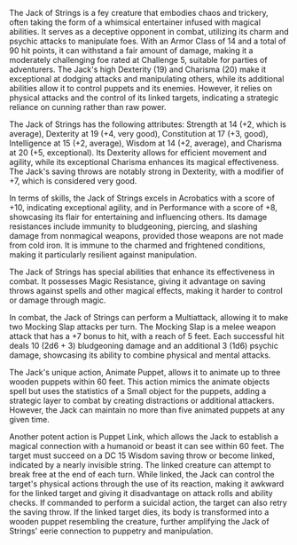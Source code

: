 The Jack of Strings is a fey creature that embodies chaos and trickery, often taking the form of a whimsical entertainer infused with magical abilities. It serves as a deceptive opponent in combat, utilizing its charm and psychic attacks to manipulate foes. With an Armor Class of 14 and a total of 90 hit points, it can withstand a fair amount of damage, making it a moderately challenging foe rated at Challenge 5, suitable for parties of adventurers. The Jack's high Dexterity (19) and Charisma (20) make it exceptional at dodging attacks and manipulating others, while its additional abilities allow it to control puppets and its enemies. However, it relies on physical attacks and the control of its linked targets, indicating a strategic reliance on cunning rather than raw power.

The Jack of Strings has the following attributes: Strength at 14 (+2, which is average), Dexterity at 19 (+4, very good), Constitution at 17 (+3, good), Intelligence at 15 (+2, average), Wisdom at 14 (+2, average), and Charisma at 20 (+5, exceptional). Its Dexterity allows for efficient movement and agility, while its exceptional Charisma enhances its magical effectiveness. The Jack's saving throws are notably strong in Dexterity, with a modifier of +7, which is considered very good.

In terms of skills, the Jack of Strings excels in Acrobatics with a score of +10, indicating exceptional agility, and in Performance with a score of +8, showcasing its flair for entertaining and influencing others. Its damage resistances include immunity to bludgeoning, piercing, and slashing damage from nonmagical weapons, provided those weapons are not made from cold iron. It is immune to the charmed and frightened conditions, making it particularly resilient against manipulation.

The Jack of Strings has special abilities that enhance its effectiveness in combat. It possesses Magic Resistance, giving it advantage on saving throws against spells and other magical effects, making it harder to control or damage through magic.

In combat, the Jack of Strings can perform a Multiattack, allowing it to make two Mocking Slap attacks per turn. The Mocking Slap is a melee weapon attack that has a +7 bonus to hit, with a reach of 5 feet. Each successful hit deals 10 (2d6 + 3) bludgeoning damage and an additional 3 (1d6) psychic damage, showcasing its ability to combine physical and mental attacks.

The Jack's unique action, Animate Puppet, allows it to animate up to three wooden puppets within 60 feet. This action mimics the animate objects spell but uses the statistics of a Small object for the puppets, adding a strategic layer to combat by creating distractions or additional attackers. However, the Jack can maintain no more than five animated puppets at any given time.

Another potent action is Puppet Link, which allows the Jack to establish a magical connection with a humanoid or beast it can see within 60 feet. The target must succeed on a DC 15 Wisdom saving throw or become linked, indicated by a nearly invisible string. The linked creature can attempt to break free at the end of each turn. While linked, the Jack can control the target's physical actions through the use of its reaction, making it awkward for the linked target and giving it disadvantage on attack rolls and ability checks. If commanded to perform a suicidal action, the target can also retry the saving throw. If the linked target dies, its body is transformed into a wooden puppet resembling the creature, further amplifying the Jack of Strings' eerie connection to puppetry and manipulation.